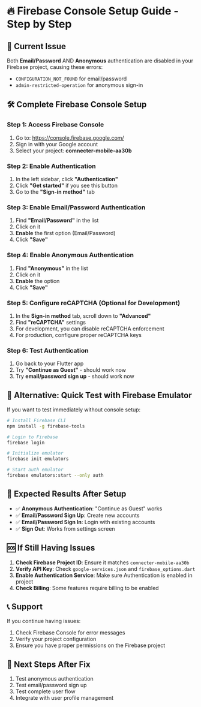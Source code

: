 # 🔥 Firebase Console Setup Guide - Step by Step

## 🚨 Current Issue
Both **Email/Password** AND **Anonymous** authentication are disabled in your Firebase project, causing these errors:
- `CONFIGURATION_NOT_FOUND` for email/password
- `admin-restricted-operation` for anonymous sign-in

## 🛠️ Complete Firebase Console Setup

### Step 1: Access Firebase Console
1. Go to: https://console.firebase.google.com/
2. Sign in with your Google account
3. Select your project: **comnecter-mobile-aa30b**

### Step 2: Enable Authentication
1. In the left sidebar, click **"Authentication"**
2. Click **"Get started"** if you see this button
3. Go to the **"Sign-in method"** tab

### Step 3: Enable Email/Password Authentication
1. Find **"Email/Password"** in the list
2. Click on it
3. **Enable** the first option (Email/Password)
4. Click **"Save"**

### Step 4: Enable Anonymous Authentication
1. Find **"Anonymous"** in the list
2. Click on it
3. **Enable** the option
4. Click **"Save"**

### Step 5: Configure reCAPTCHA (Optional for Development)
1. In the **Sign-in method** tab, scroll down to **"Advanced"**
2. Find **"reCAPTCHA"** settings
3. For development, you can disable reCAPTCHA enforcement
4. For production, configure proper reCAPTCHA keys

### Step 6: Test Authentication
1. Go back to your Flutter app
2. Try **"Continue as Guest"** - should work now
3. Try **email/password sign up** - should work now

## 🔧 Alternative: Quick Test with Firebase Emulator

If you want to test immediately without console setup:

```bash
# Install Firebase CLI
npm install -g firebase-tools

# Login to Firebase
firebase login

# Initialize emulator
firebase init emulators

# Start auth emulator
firebase emulators:start --only auth
```

## 📱 Expected Results After Setup

- ✅ **Anonymous Authentication**: "Continue as Guest" works
- ✅ **Email/Password Sign Up**: Create new accounts
- ✅ **Email/Password Sign In**: Login with existing accounts
- ✅ **Sign Out**: Works from settings screen

## 🆘 If Still Having Issues

1. **Check Firebase Project ID**: Ensure it matches `comnecter-mobile-aa30b`
2. **Verify API Key**: Check `google-services.json` and `firebase_options.dart`
3. **Enable Authentication Service**: Make sure Authentication is enabled in project
4. **Check Billing**: Some features require billing to be enabled

## 📞 Support
If you continue having issues:
1. Check Firebase Console for error messages
2. Verify your project configuration
3. Ensure you have proper permissions on the Firebase project

## 🎯 Next Steps After Fix
1. Test anonymous authentication
2. Test email/password sign up
3. Test complete user flow
4. Integrate with user profile management
